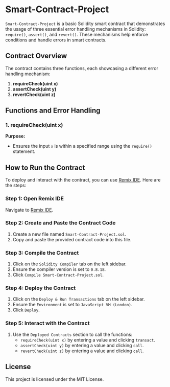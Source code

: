 # Smart-Contract-Project

`Smart-Contract-Project` is a basic Solidity smart contract that demonstrates the usage of three essential error handling mechanisms in Solidity: `require()`, `assert()`, and `revert()`. These mechanisms help enforce conditions and handle errors in smart contracts.

## Contract Overview

The contract contains three functions, each showcasing a different error handling mechanism:

1. **requireCheck(uint x)**
2. **assertCheck(uint y)**
3. **revertCheck(uint z)**

## Functions and Error Handling

### 1. requireCheck(uint x)

**Purpose:**
- Ensures the input `x` is within a specified range using the `require()` statement.

## How to Run the Contract

To deploy and interact with the contract, you can use [Remix IDE](https://remix.ethereum.org/). Here are the steps:

### Step 1: Open Remix IDE
Navigate to [Remix IDE](https://remix.ethereum.org/).

### Step 2: Create and Paste the Contract Code
1. Create a new file named `Smart-Contract-Project.sol`.
2. Copy and paste the provided contract code into this file.

### Step 3: Compile the Contract
1. Click on the `Solidity Compiler` tab on the left sidebar.
2. Ensure the compiler version is set to `0.8.18`.
3. Click `Compile Smart-Contract-Project.sol`.

### Step 4: Deploy the Contract
1. Click on the `Deploy & Run Transactions` tab on the left sidebar.
2. Ensure the `Environment` is set to `JavaScript VM (London)`.
3. Click `Deploy`.

### Step 5: Interact with the Contract
1. Use the `Deployed Contracts` section to call the functions:
   - `requireCheck(uint x)` by entering a value and clicking `transact`.
   - `assertCheck(uint y)` by entering a value and clicking `call`.
   - `revertCheck(uint z)` by entering a value and clicking `call`.

## License

This project is licensed under the MIT License.
```
